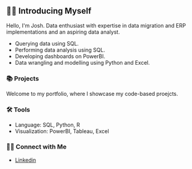## 🙋‍♂️ Introducing Myself 

Hello, I'm Josh. Data enthusiast with expertise in data migration and ERP implementations and an aspiring data analyst. 

- Querying data using SQL.
- Performing data analysis using SQL.
- Developing dashboards on PowerBI.
- Data wrangling and modelling using Python and Excel.

### 📚 Projects

Welcome to my portfolio, where I showcase my code-based proejcts.

### 🛠️ Tools

- Language: SQL, Python, R
- Visualization: PowerBI, Tableau, Excel

### 👋🏻 Connect with Me

- [Linkedin](https://www.linkedin.com/in/josh-loh-458049219/)

